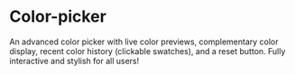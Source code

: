 # Color-picker
 An advanced color picker with live color previews, complementary color display, recent color history (clickable swatches), and a reset button. Fully interactive and stylish for all users!
